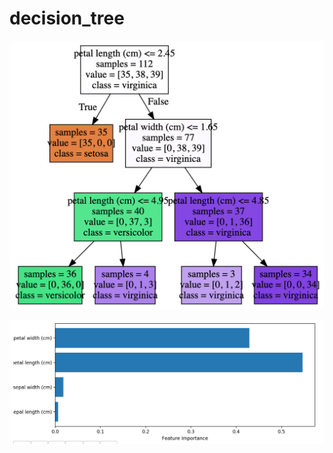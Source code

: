 # decision_tree

![decision_tree](https://github.com/NoriKaneshige/decision_tree/blob/master/decision_tree.png)

![decision_tree](https://github.com/NoriKaneshige/decision_tree/blob/master/decision_tree_2.png)
